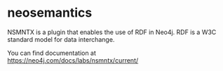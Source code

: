 # neosemantics

NSMNTX is a plugin that enables the use of RDF in Neo4j. RDF is a W3C standard model for data interchange.

You can find documentation at https://neo4j.com/docs/labs/nsmntx/current/
